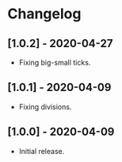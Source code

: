 # Changelog

## [1.0.2] - 2020-04-27

* Fixing big-small ticks.

## [1.0.1] - 2020-04-09

* Fixing divisions.

## [1.0.0] - 2020-04-09

* Initial release.
